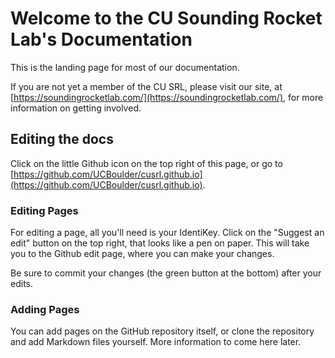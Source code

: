 # Welcome to the CU Sounding Rocket Lab's Documentation

This is the landing page for most of our documentation.

If you are not yet a member of the CU SRL, please visit our site, at [https://soundingrocketlab.com/](https://soundingrocketlab.com/), for more information on getting involved. 

## Editing the docs

Click on the little Github icon on the top right of this page, or go to [https://github.com/UCBoulder/cusrl.github.io](https://github.com/UCBoulder/cusrl.github.io). 

### Editing Pages

For editing a page, all you'll need is your IdentiKey. Click on the "Suggest an edit" button on the top right, that looks like a pen on paper. This will take you to the Github edit page, where you can make your changes.

Be sure to commit your changes (the green button at the bottom) after your edits. 

### Adding Pages

You can add pages on the GitHub repository itself, or clone the repository and add Markdown files yourself. More information to come here later. 